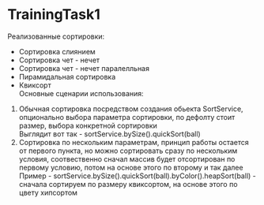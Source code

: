 # TrainingTask1
Реализованные сортировки:<br />
* Сортировка слиянием <br />
* Сортировка чет - нечет <br />
* Сортировка чет - нечет паралелльная <br />
* Пирамидальная сортировка <br />
* Квиксорт <br />
Основные сценарии использования:<br />
1) Обычная сортировка посредством создания обьекта SortService, опционально выбора параметра сортировки, по дефолту стоит размер, выбора конкретной сортировки<br />
Выглядит вот так - sortService.bySize().quickSort(ball)
2) Сортировка по нескольким параметрам, принцип работы остается от первого пункта, но можно сортировать сразу по нескольким условия, соотвественно сначал массив будет отсортирован по первому условию, потом на основе этого по второму и так далее<br />
Пример -  sortService.bySize().quickSort(ball).byColor().heapSort(ball) - сначала сортируем по размеру квиксортом, на основе этого по цвету хипсортом
